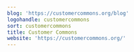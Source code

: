```yaml
---
blog: 'https://customercommons.org/blog'
logohandle: customercommons
sort: customercommons
title: Customer Commons
website: 'https://customercommons.org/'
---
```

